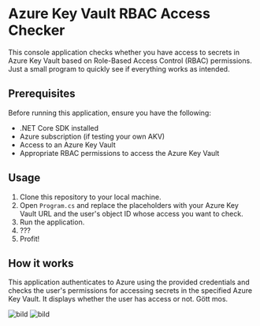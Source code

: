 # Azure Key Vault RBAC Access Checker

This console application checks whether you have access to secrets in Azure Key Vault based on Role-Based Access Control (RBAC) permissions. Just a small program to quickly see if everything works as intended.

## Prerequisites

Before running this application, ensure you have the following:

- .NET Core SDK installed
- Azure subscription (if testing your own AKV)
- Access to an Azure Key Vault
- Appropriate RBAC permissions to access the Azure Key Vault

## Usage

1. Clone this repository to your local machine.
2. Open `Program.cs` and replace the placeholders with your Azure Key Vault URL and the user's object ID whose access you want to check.
4. Run the application.
5. ???
6. Profit!

## How it works

This application authenticates to Azure using the provided credentials and checks the user's permissions for accessing secrets in the specified Azure Key Vault. It displays whether the user has access or not. Gött mos.

![bild](https://github.com/nausea87/SecretChecker/assets/62840687/e613dc6f-70a3-4d0b-832f-7d91d33dedf5)
![bild](https://github.com/nausea87/SecretChecker/assets/62840687/bb5c2fe6-4b94-4c15-8de4-31fe54f76df6)

